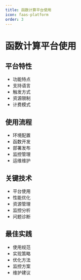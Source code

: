 ```yaml
---
title: 函数计算平台使用
icon: faas-platform
order: 3
---
```


# 函数计算平台使用

## 平台特性
- 功能特点
- 支持语言
- 触发方式
- 资源限制
- 计费模式

## 使用流程
- 环境配置
- 函数开发
- 部署发布
- 监控管理
- 运维维护

## 关键技术
- 平台使用
- 性能优化
- 资源管理
- 监控分析
- 问题诊断

## 最佳实践
- 使用规范
- 实现策略
- 优化方法
- 监控方案
- 维护建议

